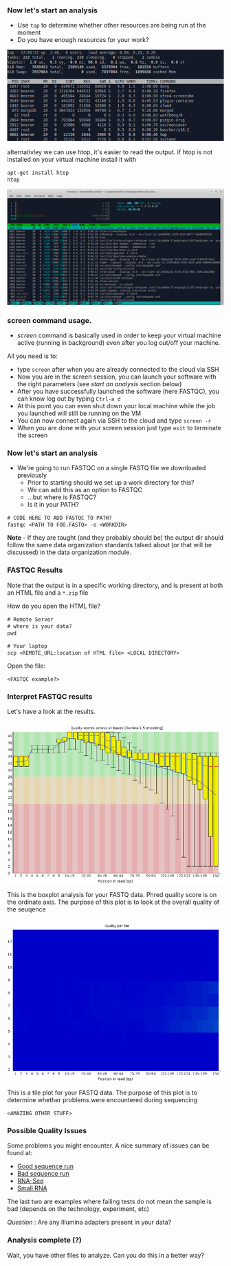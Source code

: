 ### Now let's start an analysis

* Use `top` to determine whether other resources are being run at the moment
 * Do you have enough resources for your work?

![top](images/top_screenshot.png "top output")

alternativley we can use htop, it's easier to read the output.
if htop is not installed on your virtual machine install it with

```
apt-get install htop
htop
``` 

![htop](images/htop_screenshot.png "htop output")

### screen command usage.
- _screen_ command is basically used in order to keep your virtual machine active (running in background) even after you log out/off your machine.

All you need is to:
* type ```screen``` after when you are already connected to the cloud via SSH
* Now you are in the screen session, you can launch your software with the right parameters (see *start an analysis* section below)
* After you have successfully launched the software (here FASTQC), you can know log out by typing ```Ctrl-a d```
* At this point you can even shut down your local machine while the job you launched will still be running on the VM
* You can now connect again via SSH to the cloud and type ```screen -r```
* When you are done with your screen session just type ```exit``` to terminate the screen


### Now let's start an analysis

* We're going to run FASTQC on a single FASTQ file we downloaded previously
  * Prior to starting should we set up a work directory for this?
  * We can add this as an option to FASTQC
  * ...but where is FASTQC?
  * Is it in your PATH?

```
# CODE HERE TO ADD FASTQC TO PATH?
fastqc <PATH TO FOO.FASTQ> -o <WORKDIR>
```

**Note** - If they are taught (and they probably should be) the output dir should follow the same data organization standards talked about (or that will be discussed) in the data organization module.

### FASTQC Results

Note that the output is in a specific working directory, and is present at both an HTML file and a `*.zip` file

How do you open the HTML file?

```
# Remote Server
# where is your data?
pwd
```

```
# Your laptop
scp <REMOTE_URL:location of HTML file> <LOCAL DIRECTORY>
```

Open the file:

```
<FASTQC example?>
```

### Interpret FASTQC results

Let's have a look at the results.

![Per base sequence quality](images/Sample280_per_base_quality.png "Per base sequence quality")

This is the boxplot analysis for your FASTQ data. Phred quality score is on the ordinate axis.  The purpose of this plot is to look at the overall quality of the seuqence

![Per tile Quality](images/Sample280_per_tile_quality.png "Per tile quality")

This is a tile plot for your FASTQ data. The purpose of this plot is to determine whether problems were encountered during sequencing

```
<AMAZING OTHER STUFF>
```

### Possible Quality Issues

Some problems you might encounter.  A nice summary of issues can be found at:

* [Good sequence run](http://www.bioinformatics.babraham.ac.uk/projects/fastqc/good_sequence_short_fastqc.html)
* [Bad sequence run](http://www.bioinformatics.babraham.ac.uk/projects/fastqc/bad_sequence_fastqc.html)
* [RNA-Seq](http://www.bioinformatics.babraham.ac.uk/projects/fastqc/RNA-Seq_fastqc.html)
* [Small RNA](http://www.bioinformatics.babraham.ac.uk/projects/fastqc/small_rna_fastqc.html)

The last two are examples where failing tests do not mean the sample is bad (depends on the technology, experiment, etc)

*Question* : Are any Illumina adapters present in your data?

### Analysis complete (?)

Wait, you have other files to analyze.  Can you do this in a better way?

